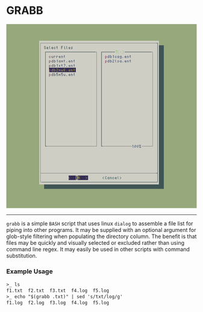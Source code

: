 # GRABB

<p align=center>
<img src="grabb_image.png" width=600px />
<p/>

---

`grabb` is a simple `BASH` script that uses linux `dialog` to assemble a file list for
piping into other programs. It may be supplied with an optional argument
for glob-style filtering when populating the directory column. 
The benefit is that files may be quickly and visually selected or excluded rather than 
using command line regex. It may easily be used in other scripts with
command substitution. 

### Example Usage

```
>_ ls
f1.txt	f2.txt	f3.txt	f4.log	f5.log	
>_ echo "$(grabb .txt)" | sed 's/txt/log/g'
f1.log	f2.log	f3.log	f4.log	f5.log
```	
